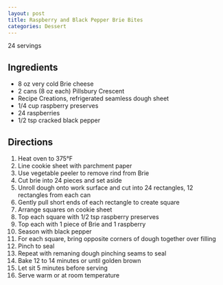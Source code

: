 ```yaml
---
layout: post
title: Raspberry and Black Pepper Brie Bites
categories: Dessert
---
```


24 servings

## Ingredients 

- 8 oz very cold Brie cheese
- 2 cans (8 oz each) Pillsbury Crescent
- Recipe Creations, refrigerated seamless dough sheet
- 1/4 cup raspberry preserves
- 24 raspberries
- 1/2 tsp cracked black pepper

## Directions

1. Heat oven to 375&deg;F
2. Line cookie sheet with parchment paper
3. Use vegetable peeler to remove rind from Brie
4. Cut brie into 24 pieces and set aside
5. Unroll dough onto work surface and cut into 24 rectangles, 12 rectangles from each can
6. Gently pull short ends of each rectangle to create square
7. Arrange squares on cookie sheet
8. Top each square with 1/2 tsp raspberry preserves
9. Top each with 1 piece of Brie and 1 raspberry
10. Season with black pepper
11. For each square, bring opposite corners of dough together over filling
12. Pinch to seal
13. Repeat with remaning dough pinching seams to seal
14. Bake 12 to 14 minutes or until golden brown
15. Let sit 5 minutes before serving
16. Serve warm or at room temperature







